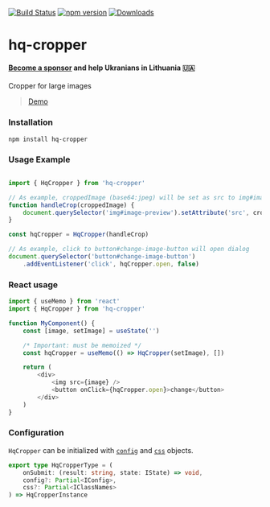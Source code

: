 [![Build Status](https://cloud.drone.io/api/badges/isalikov/hq-cropper/status.svg)](https://cloud.drone.io/isalikov/hq-cropper)
[![npm version](https://badge.fury.io/js/hq-cropper.svg)](https://badge.fury.io/js/hq-cropper)
[![Downloads](http://img.shields.io/npm/dm/hq-cropper.svg?style=flat)](https://npmjs.org/package/hq-cropper)


# hq-cropper

#### [Become a sponsor](https://opencollective.com/hq-cropper) and help Ukranians in Lithuania 🇺🇦

Cropper for large images

> [Demo](https://isalikov.github.io/hq-cropper)

### Installation

`npm install hq-cropper`

### Usage Example
```javascript

import { HqCropper } from 'hq-cropper'

// As example, croppedImage (base64:jpeg) will be set as src to img#image-preview
function handleCrop(croppedImage) {
    document.querySelector('img#image-preview').setAttribute('src', croppedImage)
}

const hqCropper = HqCropper(handleCrop)

// As example, click to button#change-image-button will open dialog
document.querySelector('button#change-image-button')
    .addEventListener('click', hqCropper.open, false)
```

### React usage

```javascript
import { useMemo } from 'react'
import { HqCropper } from 'hq-cropper'

function MyComponent() {
    const [image, setImage] = useState('')

    /* Important: must be memoized */
    const hqCropper = useMemo(() => HqCropper(setImage), [])

    return (
        <div>
            <img src={image} />
            <button onClick={hqCropper.open}>change</button>
        </div>
    )
}
```

 ### Configuration

`HqCropper` can be initialized with [`config`](https://github.com/isalikov/hq-cropper/blob/master/src/types.ts#L29) and [`css`](https://github.com/isalikov/hq-cropper/blob/master/src/types.ts#L9) objects.

```typescript
export type HqCropperType = (
    onSubmit: (result: string, state: IState) => void,
    config?: Partial<IConfig>,
    css?: Partial<IClassNames>
) => HqCropperInstance
```
